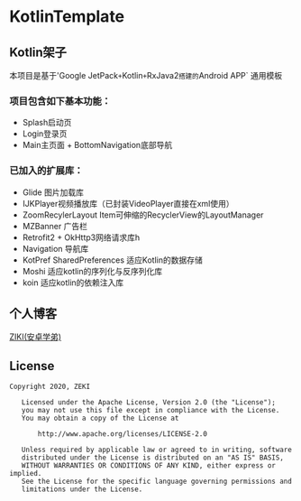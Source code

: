 # KotlinTemplate

## Kotlin架子

本项目是基于'Google JetPack` + `Kotlin` + `RxJava2` 搭建的 `Android APP` 通用模板

### 项目包含如下基本功能：

- Splash启动页
- Login登录页
- Main主页面 + BottomNavigation底部导航

### 已加入的扩展库：

- Glide 图片加载库
- IJKPlayer视频播放库（已封装VideoPlayer直接在xml使用）
- ZoomRecylerLayout Item可伸缩的RecyclerView的LayoutManager
- MZBanner 广告栏
- Retrofit2 + OkHttp3网络请求库h
- Navigation 导航库
- KotPref SharedPreferences 适应Kotlin的数据存储
- Moshi 适应kotlin的序列化与反序列化库
- koin 适应kotlin的依赖注入库
	
## 个人博客
[ZIKI(安卓学弟)](https://zyf99.github.io/Blog/)
	
## License

	Copyright 2020, ZEKI
	
	   Licensed under the Apache License, Version 2.0 (the "License");
	   you may not use this file except in compliance with the License.
	   You may obtain a copy of the License at
	
	       http://www.apache.org/licenses/LICENSE-2.0
	
	   Unless required by applicable law or agreed to in writing, software
	   distributed under the License is distributed on an "AS IS" BASIS,
	   WITHOUT WARRANTIES OR CONDITIONS OF ANY KIND, either express or implied.
	   See the License for the specific language governing permissions and
	   limitations under the License.


	
